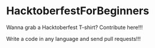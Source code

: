# HacktoberfestForBeginners
Wanna grab a Hacktoberfest T-shirt? Contribute here!!!

Write a code in any language and send pull requests!!!

